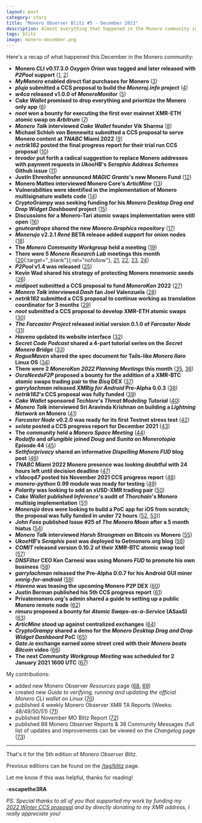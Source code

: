 ```yaml
---
layout: post
category: story
title: "Monero Observer Blitz #5 - December 2021"
description: Almost everything that happened in the Monero community in December 2021
tags: blitz
image: monero-december.png
---
```


Here's a recap of what happened this December in the Monero community:

- **Monero CLI v0.17.3.0 *Oxygen Orion* was tagged and later released with *P2Pool* support** ([1](/monero-cli-v0.17.3.0-oxygen-orion-tagged), [2](/monero-v0.17.3.0-oxygen-orion-point-release-p2pool-support))
- ***MyMonero* enabled direct fiat purchases for Monero** ([3](/mymonero-enables-xmr-fiat-purchases))
- ***pluja* submitted a CCS proposal to build the *Moneroj.info* project** ([4](/pluja-submits-moneroj-ccs-proposal))
- ***w4ca* released v1.0.0 of *MoneroMonitor*** ([5](/w4ca-releases-moneromonitor-v1.0.0))
- ***Cake Wallet* promised to drop everything and prioritize the Monero only app** ([6](/cake-wallet-to-drop-everything-prioritize-monero-only-app-statement))
- ***noot* won a bounty for executing the first ever mainnet XMR-ETH atomic swap on *Arbitrum*** ([7](/noot-executes-first-ever-mainnet-xmr-eth-atomic-swap-arbitrum-wins-bounty))
- ***Monero Talk* interviewed *Cake Wallet* founder Vik Sharma** ([8](/monerotalk-cake-wallet-founder-vik-sharma-interview))
- **Michael Schloh von Bennewitz submitted a CCS proposal to serve Monero content at *TNABC* Miami 2022** ([9](/msvblab-ccs-proposal-tnabc-monero))
- ***netrik182* posted the final progress report for their trial run CCS proposal** ([10](/netrik182-posts-final-trial-ccs-progress-report))
- ***tevador* put forth a radical suggestion to replace Monero addresses with payment requests in *UkoeHB*'s *Seraphis Address Schemes* Github issue** ([11](/tevador-radical-suggestion-replace-monero-addresses-payment-requests))
- **Justin Ehrenhofer announced *MAGIC Grants*'s new Monero Fund** ([12](/jehrenhofer-announces-magic-grants-monero-fund))
- **Monero Matteo interviewed Monero Core's *ArticMine*** ([13](/monero-matteo-articmine-interview))
- **Vulnerabilities were identified in the implementation of Monero multisignature wallets code** ([14](/vulnerabilities-identified-monero-multisignature-wallet-code))
- **CryptoGrampy was seeking funding for his *Monero Desktop Drag and Drop Widget Dashboard* project** ([15](/cryptogrampy-funding-monero-desktop-drag-n-drop-widget-dashboard))
- **Discussions for a Monero-Tari atomic swaps implementation were still open** ([16](/discussions-open-monero-tari-atomic-swaps-implementation))
- ***gnuteardrops* shared the new *Monero.Graphics* repository** ([17](/gnuteardrops-monero-graphics-repository))
- ***Monerujo* v2.2.1 *René* BETA release added support for onion nodes** ([18](/monerujo-rene-v2.2.1-released))
- **The *Monero Community Workgroup* held a meeting** ([19](/monero-community-workgroup-meeting-11-december-2021))
- **There were 5 *Monero Research Lab* meetings this month** ([20](https://github.com/monero-project/meta/issues/635#issuecomment-983910859){:target="_blank"}{:rel="nofollow"}, [21](/monero-research-lab-meeting-8-december-2021/), [22](/monero-research-lab-meeting-15-december-2021/), [23](/monero-research-lab-meeting-22-december-2021/), [24](/monero-research-lab-meeting-29-december-2021/))
- ***P2Pool* v1.4 was released** ([25](/p2pool-v1.4-released))
- **Kevin Wad shared his strategy of protecting Monero mnemonic seeds** ([26](/kevin-wad-shares-strategy-protecting-monero-mnemonic-seed))
- ***midipoet* submitted a CCS proposal to fund *MoneroKon* 2022** ([27](/midipoet-monerokon-2022-ccs-proposal))
- ***Monero Talk* interviewed *Dash* fan Joel Valenzuela** ([28](/monerotalk-joel-valenzuela-interview))
- ***netrik182* submitted a CCS proposal to continue working as translation coordinator for 3 months** ([29](/netrik182-monero-translation-coordinator-ccs-proposal))
- ***noot* submitted a CCS proposal to develop XMR-ETH atomic swaps** ([30](/noot-xmr-eth-atomic-swaps-ccs-proposal))
- ***The Farcaster Project* released initial version 0.1.0 of *Farcaster Node*** ([31](/farcaster-project-releases-initial-version-farcaster-node))
- ***Haveno* updated its website interface** ([32](/haveno-updates-website-interface))
- ***Secret Code Podcast* shared a 4-part tutorial series on the *Secret Monero Bridge*** ([33](/secret-code-podcast-shares-secret-monero-bridge-tutorial-series))
- ***RogueMaven* shared the spec document for Tails-like *Monero Ilaro* Linux OS** ([34](/roguemaven-shares-spec-tails-like-monero-ilaro-linux-os))
- **There were 2 *MoneroKon 2022 Planning Meetings* this month** ([35](/monerokon-2022-planning-meeting-scheduled-27-november-2021/), [36](/monerokon-2022-planning-meeting-scheduled-19-december-2021))
- ***OsrsNeedsF2P* proposed a bounty for the addition of a XMR-BTC atomic swaps trading pair to the *Bisq* DEX** ([37](/osrsneedsf2p-xmr-btc-atomic-swaps-bisq-bounty))
- ***garrylachman* released *XMRig for Android* Pre-Alpha 0.0.3** ([38](/garrylachman-releases-xmrig-android-0.0.3-pre-alpha))
- ***netrik182*'s CCS proposal was fully funded** ([39](/netrik182-monero-translation-coordinator-ccs-proposal-fully-funded/))
- ***Cake Wallet* sponsored *Techlore*'s *Threat Modeling Tutorial*** ([40](/cake-wallet-sponsors-techlore-threat-modeling-tutorial))
- ***Monero Talk* interviewed Sri Aravinda Krishnan on building a *Lightning Network* on Monero** ([41](/monerotalk-sri-aravinda-krishnan-thyagarajan-building-lightning-network-monero))
- ***Farcaster Node* v0.2.0 was ready for its first Testnet stress test** ([42](/farcaster-node-v0.2.0-ready-testnet-stress-test))
- ***selsta* posted a CCS progress report for December 2021** ([43](/selsta-posts-december-dev-report))
- **The community held a *Monero Space Meeting*** ([44](/monero-space-meeting-19-december-2021))
- ***Rodolfo* and *aFungible* joined *Doug* and *Sunita* on *Monerotopia* Episode 44** ([45](/monerotopia-episode-44-rodolfo-afungible))
- ***Sethforprivacy* shared an informative *Dispelling Monero FUD* blog post** ([46](/sethforprivacy-shares-informative-blog-post-dispelling-monero-fud))
- ***TNABC* Miami 2022 Monero presence was looking doubtful with 24 hours left until decision deadline** ([47](/tnabc-miami-2022-monero-presence-doubtful))
- ***v1docq47* posted his November 2021 CCS progress report** ([48](/v1docq47-submits-ccs-progress-report-november-2021))
- ***monero-python* 0.99 module was ready for testing** ([49](/monero-python-0.99-module-ready-testing))
- ***Polarity* was looking to add an xUSD-XMR trading pair** ([50](/polarity-to-add-xusd-xmr-trading-pair-23-december-2021))
- ***Cake Wallet* published *Inference*'s audit of *Thorchain*'s Monero multisig implementation** ([51](/cake-publishes-inference-audit-thorchain-monero-multisig-implementation))
- ***Monerujo* devs were looking to build a PoC app for iOS from scratch; the proposal was fully funded in under 72 hours** ([52](/monerujo-ios-app-project-funding), [53](/community-donates-60xmr-72hrs-fully-fund-monerujo-ios-app/)))
- ***John Foss* published Issue #25 of *The Monero Moon* after a 5 month hiatus** ([54](/john-foss-publishes-monero-moon-issue-25-after-5-months-hiatus))
- ***Monero Talk* interviewed *Harsh Strongman* on Bitcoin vs Monero** ([55](/monerotalk-lifemathmoney-interview))
- ***UkoeHB*'s *Seraphis* post was deployed to Getmonero.org blog** ([56](/ukoehb-seraphis-post-deployed-getmonero-blog))
- ***COMIT* released version 0.10.2 of their XMR-BTC atomic swap tool** ([57](/comit-btc-xmr-atomic-swap-tool-v0.10.2))
- ***DNSFilter* CEO Ken Carnesi was using Monero *FUD* to promote his own business** ([58](/dnsfilter-ceo-ken-carnesi-monero-fud-promote-business))
- ***garrylachman* released the Pre-Alpha 0.0.7 for his Android GUI miner *xmrig-for-android*** ([59](/xmrig-android-0.0.7-pre-alpha-released))
- ***Haveno* was teasing the upcoming Monero P2P DEX** ([60](/haveno-teases-monero-p2p-dex))
- **Justin Berman published his 5th CCS progress report** ([61](/jberman-ccs-progress-update-5))
- **Privatemonero.org's admin shared a guide to setting up a public Monero remote node** ([62](/privatemonero-admin-shares-guide-setting-up-public-monero-remote-node))
- ***rimuru* proposed a bounty for *Atomic Swaps-as-a-Service* (ASaaS)** ([63](/rimuru-proposes-atomic-swaps-as-a-service-bounty))
- ***ArticMine* stood up against centralized exchanges** ([64](/monero-core-articmine-stands-up-against-centralized-exchanges))
- ***CryptoGrampy* shared a demo for the *Monero Desktop Drag and Drop Widget Dashboard* PoC** ([65](/cryptogrampy-demo-monero-desktop-drag-n-drop-widget-dashboard))
- ***Gate.io* exchange earned some street cred with their *Monero beats Bitcoin* video** ([66](/gateio-exchange-earns-street-cred-funny-educational-monero-beats-bitcoin-video))
- **The next *Community Workgroup Meeting* was scheduled for 2 January 2021 1600 UTC** ([67](/monero-community-workgroup-meeting-2-january-2022))

My contributions:

- added new Monero Observer *Resources* page ([68](/monero-observer-resources-section), [69](/resources))
- created new *Guide to verifying, running and updating the official Monero CLI wallet on Linux* ([70](/verify-install-update-monero-cli-wallet-linux-guide/))
- published 4 weekly Monero Observer XMR TA Reports (Weeks: 48/49/50/51) ([71](/tag/analysis))
- published November MO Blitz Report ([72](/monero-observer-blitz-november-2021/))
- published 88 Monero Observer Reports & 38 Community Messages (full list of updates and improvements can be viewed on the *Changelog* page ([73](/changelog))

---

That's it for the 5th edition of *Monero Observer Blitz*. 

Previous editions can be found on the [/tag/blitz](/tag/blitz) page.

Let me know if this was helpful, thanks for reading!

-**escapethe3RA**

*PS: Special thanks to all of you that supported my work by funding my [2022 Winter CCS proposal](/monero-observer-winter-21-2022-ccs-proposal-review) and by directly donating to my XMR address, I really appreciate you!*





